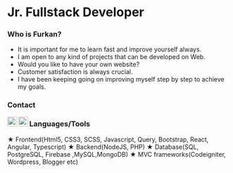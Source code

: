 <h1>Jr. Fullstack Developer</h1>

<h3>Who is Furkan?</h3>

- It is important for me to learn fast and improve yourself always.
- I am open to any kind of projects that can be developed on Web.
- Would you like to have your own website?
- Customer satisfaction is always crucial.
- I have been keeping going on improving myself step by step to achieve my goals.



<h3>Contact</h3>

<a href="https://wa.me/905549821098" rel="nofollow"><img align="left" height="22px" src="https://github.com/sabesansathananthan/sabesansathananthan/raw/master/SocialLogo/WhatsApp.png" style="max-width: 100%;"></a>
<a href="https://telegram.me/furkan_goregen" rel="nofollow"><img align="left" height="22px" src="https://github.com/sabesansathananthan/sabesansathananthan/raw/master/SocialLogo/Telegram.png" style="max-width: 100%;"></a>


<h3>Languages/Tools</h3>

★ Frontend(Html5, CSS3, SCSS, Javascript, Query, Bootstrap, React, Angular, Typescript)
★ Backend(NodeJS, PHP)
★ Database(SQL, PostgreSQL, Firebase ,MySQL,MongoDB)
★ MVC frameworks(Codeigniter, Wordpress, Blogger etc)
